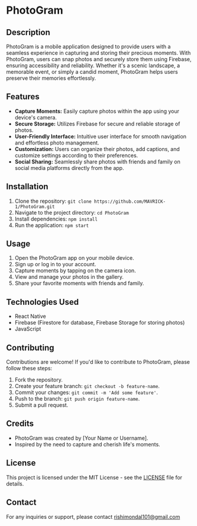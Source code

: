 # PhotoGram

## Description
PhotoGram is a mobile application designed to provide users with a seamless experience in capturing and storing their precious moments. With PhotoGram, users can snap photos and securely store them using Firebase, ensuring accessibility and reliability. Whether it's a scenic landscape, a memorable event, or simply a candid moment, PhotoGram helps users preserve their memories effortlessly.

## Features
- **Capture Moments:** Easily capture photos within the app using your device's camera.
- **Secure Storage:** Utilizes Firebase for secure and reliable storage of photos.
- **User-Friendly Interface:** Intuitive user interface for smooth navigation and effortless photo management.
- **Customization:** Users can organize their photos, add captions, and customize settings according to their preferences.
- **Social Sharing:** Seamlessly share photos with friends and family on social media platforms directly from the app.

## Installation
1. Clone the repository: `git clone https://github.com/MAVRICK-1/PhotoGram.git`
2. Navigate to the project directory: `cd PhotoGram`
3. Install dependencies: `npm install`
4. Run the application: `npm start`

## Usage
1. Open the PhotoGram app on your mobile device.
2. Sign up or log in to your account.
3. Capture moments by tapping on the camera icon.
4. View and manage your photos in the gallery.
5. Share your favorite moments with friends and family.

## Technologies Used
- React Native
- Firebase (Firestore for database, Firebase Storage for storing photos)
- JavaScript

## Contributing
Contributions are welcome! If you'd like to contribute to PhotoGram, please follow these steps:
1. Fork the repository.
2. Create your feature branch: `git checkout -b feature-name`.
3. Commit your changes: `git commit -m 'Add some feature'`.
4. Push to the branch: `git push origin feature-name`.
5. Submit a pull request.

## Credits
- PhotoGram was created by [Your Name or Username].
- Inspired by the need to capture and cherish life's moments.

## License
This project is licensed under the MIT License - see the [LICENSE](LICENSE) file for details.

## Contact
For any inquiries or support, please contact rishimondal101@gmail.com
